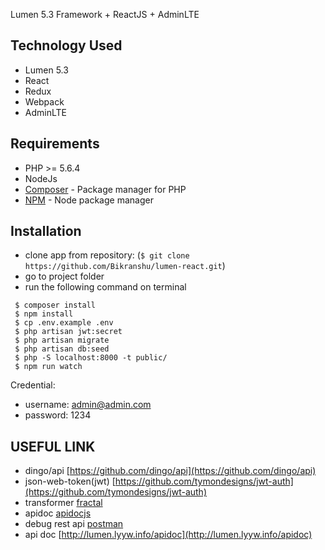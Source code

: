 Lumen 5.3 Framework + ReactJS + AdminLTE

## Technology Used
- Lumen 5.3
- React
- Redux
- Webpack
- AdminLTE


## Requirements

- PHP >= 5.6.4
- NodeJs
- [Composer](https://getcomposer.org/download/) - Package manager for PHP
- [NPM](https://npmjs.org/) - Node package manager


## Installation

- clone app from repository:
(```$ git clone https://github.com/Bikranshu/lumen-react.git```)
- go to project folder
- run the following command on terminal 
```
 $ composer install
 $ npm install
 $ cp .env.example .env
 $ php artisan jwt:secret
 $ php artisan migrate
 $ php artisan db:seed
 $ php -S localhost:8000 -t public/
 $ npm run watch
```
Credential:
- username: admin@admin.com
- password: 1234

## USEFUL LINK

- dingo/api [https://github.com/dingo/api](https://github.com/dingo/api)
- json-web-token(jwt) [https://github.com/tymondesigns/jwt-auth](https://github.com/tymondesigns/jwt-auth)
- transformer [fractal](http://fractal.thephpleague.com/)
- apidoc [apidocjs](http://apidocjs.com/)
- debug rest api [postman](https://chrome.google.com/webstore/detail/postman/fhbjgbiflinjbdggehcddcbncdddomop?hl=en)
- api doc [http://lumen.lyyw.info/apidoc](http://lumen.lyyw.info/apidoc)

